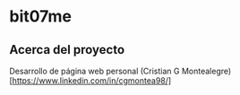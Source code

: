 # bit07me

## Acerca del proyecto
Desarrollo de página web personal
(Cristian G Montealegre)[https://www.linkedin.com/in/cgmontea98/]
